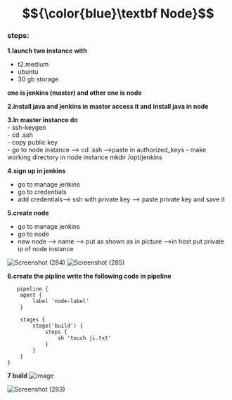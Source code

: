 # $${\color{blue}\textbf Node}$$


### steps:

**1.launch two instance with**
   - t2.medium
   - ubuntu
   - 30 gb storage

**one is jenkins (master) and other one is node**

**2.install java and jenkins in master access it and install java in node**

**3.In master instance do** \
    - ssh-keygen \
    - cd .ssh  \
    - copy public key \
    - go to node instance --> cd .ssh -->paste in authorized_keys
    - make working directory in node instance mkdir /opt/jenkins

**4.sign up in jenkins**
  - go to manage jenkins
  - go to credentials
  - add credentials--> ssh with private key --> paste private key and save it

 **5.create node**
  - go to manage jenkins
  - go to node
  - new node --> name --> put as shown as in picture -->in host put private ip of node instance

 ![Screenshot (284)](https://github.com/user-attachments/assets/e75c771f-bbd0-4ae5-9b05-0388e1b96563)
 ![Screenshot (285)](https://github.com/user-attachments/assets/88acb8a2-7ac6-4090-a93d-b5309f17f0e9)
 
 **6.create the pipline write the following code in pipeline**
````
   pipeline {
    agent {
        label 'node-label'
    }

    stages {
        stage('build') {
            steps {
                sh 'touch ji.txt'
            }
        }
    }
}
````
**7 build**
![image](https://github.com/user-attachments/assets/6626e320-6474-48ee-b07e-89669b1b6d29)

![Screenshot (283)](https://github.com/user-attachments/assets/44f1f836-3c3a-4852-b93f-9c7d26eea5a2)

